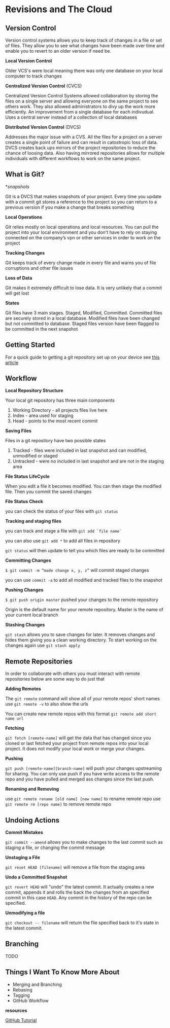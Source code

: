 # Revisions and The Cloud

## Version Control

Version control systems allows you to keep track of changes in a file or set of files. They allow you to see what changes have been made over time and enable you to revert to an older version if need be.

**Local Version Control**

Older VCS's were local meaning there was only one database on your local computer to track changes

**Centralized Version Control** (CVCS)

Centralized Version Control Systems allowed collaboration by storing the files on a single server and allowing everyone on the same project to see others work. They also allowed administrators to divy up the work more efficiently. An improvement from a single database for each indivudual. Uses a central server instead of a collection of local databases

**Distributed Version Control** (DVCS)

Addresses the major issue with a CVS. All the files for a project on a server creates a single point of failure and can result in catostropic loss of data. DVCS creates back ups mirrors of the project repositories to reduce the chance of loosing data. Also having mirrored repositories allows for multiple individuals with different workflows to work on the same project.

## What is Git?

**snapshots*

Git is a DVCS that makes snapshots of your project. Every time you update with a commit git stores a reference to the project so you can return to a previous version if you make a change that breaks something

**Local Operations**

Git relies mostly on local operations and local resources. You can pull the project into your local environment and you don't have to rely on staying connected on the company’s vpn or other services in order to work on the project

**Tracking Changes**

Git keeps track of every change made in every file and warns you of file corruptions and other file issues

**Loss of Data**

Git makes it extremely difficult to lose data. It is very unlikely that a commit will get lost

**States**

Git files have 3 main stages. Staged, Modified, Committed. Committed files are securely stored in a local database. Modified files have been changed but not committed to database. Staged files version have been flagged to be committed in the next snapshot

## Getting Started

For a quick guide to getting a git repository set up on your device see [this article](https://blog.udemy.com/git-tutorial-a-comprehensive-guide/#4)

## Workflow

**Local Repository Structure**

Your local git repository has three main components

1. Working Directory - all projects files live here
2. Index - area used for staging
3. Head - points to the most recent commit

**Saving Files**

Files in a git repository have two possible states 

1. Tracked - files were included in last snapshot and can modified, unmodified or staged
2. Untracked - were no included in last snapshot and are not in the staging area

**File Status LifeCycle**

When you edit a file it becomes modified. You can then stage the modified file. Then you commit the saved changes

**File Status Check**

you can check the status of your files with `git status` 

**Tracking and staging files**

you can track and stage a file with `` git add `file name` ``

you can also use `git add *` to add all files in repository

`git status` will then update to tell you which files are ready to be committed

**Committing Changes** 

`$ git commit -m “made change x, y, z”` will commit staged changes

you can use `commit -a` to add all modified and tracked files to the snapshot

**Pushing Changes**

`$ git push origin master` pushed your changes to the remote repository

Origin is the default name for your remote repository. Master is the name of your current local branch

**Stashing Changes** 

`git stash` allows you to save changes for later. It removes changes and hides them giving you a clean working directory. To start working on the changes again use `git stash apply`

## Remote Repositories

In order to collaborate with others you must interact with remote repositories below are some way to do just that

**Adding Remotes**

The `git remote` command will show all of your remote repos' short names use `git remote -v` to also show the urls

You can create new remote repos with this format `git remote add short name url`

**Fetching**

`git fetch [remote-name]` will get the data that has changed since you cloned or last fetched your project from remote repos into your local project. It does not modify your local work or merge your changes.

**Pushing**

`git push [remote-name][branch-name]` will push your changes upstreaming for sharing. You can only use push if you have write access to the remote repo and you have pulled and merged ass changes since the last push.

**Renaming and Removing**

use `git remote rename [old name] [new name]` to rename remote repo
use `git remote rm [repo name]` to remove remote repo

## Undoing Actions

**Commit Mistakes**

`git commit --amend` allows you to make changes to the last commit such as staging a file, or changing the commit message

**Unstaging a File**

`git reset HEAD [filename]` will remove a file  from the staging area

**Undo a Committed Snapshot**

`git revert HEAD` will "undo" the latest commit. It actually creates a new commit, appends it and rolls the back the changes from an specified commit in this case `HEAD`. Any commit in the history of the repo can be specified.

**Unmodifying a file**

`git checkout -- filename`  will return the file specified back to it's state in the latest commit.

## Branching

TODO

## Things I Want To Know More About

* Merging and Branching
* Rebasing
* Tagging
* GitHub Workflow

**resources**

[GitHub Tutorial](https://blog.udemy.com/git-tutorial-a-comprehensive-guide/#4)

